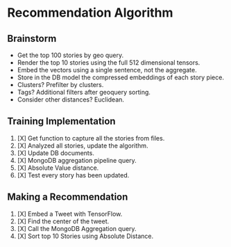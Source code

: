 # Recommendation Algorithm

## Brainstorm

* Get the top 100 stories by geo query.
* Render the top 10 stories using the full 512 dimensional tensors.
* Embed the vectors using a single sentence, not the aggregate.
* Store in the DB model the compressed embeddings of each story piece.
* Clusters? Prefilter by clusters.
* Tags? Additional filters after geoquery sorting.
* Consider other distances? Euclidean.


## Training Implementation

1. [X] Get function to capture all the stories from files.
2. [X] Analyzed all stories, update the algorithm.
3. [X] Update DB documents.
4. [X] MongoDB aggregation pipeline query.
5. [X] Absolute Value distance.
6. [X] Test every story has been updated.


## Making a Recommendation

1. [X] Embed a Tweet with TensorFlow.
2. [X] Find the center of the tweet.
3. [X] Call the MongoDB Aggregation query.
4. [X] Sort top 10 Stories using Absolute Distance.

